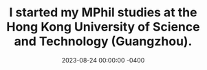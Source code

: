 ---
title: "I started my MPhil studies at the Hong Kong University of Science and Technology (Guangzhou)."
date: 2023-08-24 00:00:00 -0400
---